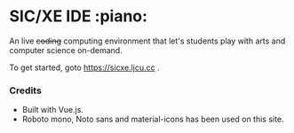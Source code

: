 # SIC/XE IDE :piano:

An live ~~coding~~ computing environment that let's students play with arts and computer science on-demand.

To get started, goto https://sicxe.ljcu.cc .

### Credits

* Built with Vue.js.
* Roboto mono, Noto sans and material-icons has been used on this site.
